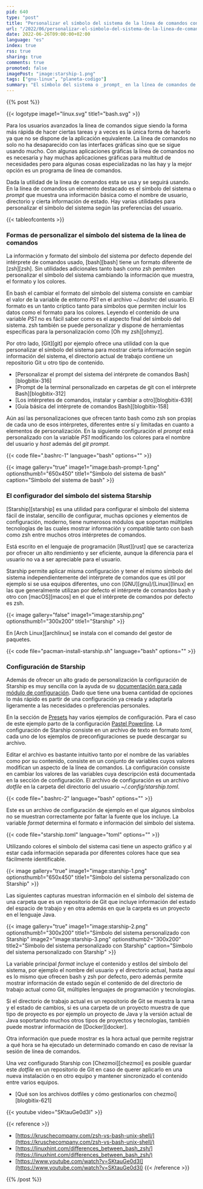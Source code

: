 ```yaml
---
pid: 640
type: "post"
title: "Personalizar el símbolo del sistema de la línea de comandos con Starship"
url: "/2022/06/personalizar-el-simbolo-del-sistema-de-la-linea-de-comandos-con-starship/"
date: 2022-06-26T09:00:00+02:00
language: "es"
index: true
rss: true
sharing: true
comments: true
promoted: false
imagePost: "image:starship-1.png"
tags: ["gnu-linux", "planeta-codigo"]
summary: "El símbolo del sistema o _prompt_ en la línea de comandos de la terminal precede a la introducción del comando a ejecutar. Los intérpretes de comandos o _shells_ ofrecen un símbolo del sistema por defecto que muestran cierta información y con el formato que sus desarrolladores han elegido. Además de que cada intérprete de comandos tenga uno propio estos son bastante limitados en cuanto a personalización además de utilizar una configuración poco intuitiva. Starship es un personalizador del símbolo del sistema independiente del intérprete de comandos, que ofrece una gran cantidad de módulos para personalizar el símbolo del sistema según el directorio de trabajo actual y cuya configuración es muy intuitiva y está bien documentada."
---
```


{{% post %}}

{{< logotype image1="linux.svg" title1="bash.svg" >}}

Para los usuarios avanzados la línea de comandos sigue siendo la forma más rápida de hacer ciertas tareas y a veces es la única forma de hacerlo ya que no se dispone de la aplicación equivalente. La línea de comandos no solo no ha desaparecido con las interfaces gráficas sino que se sigue usando mucho. Con algunas aplicaciones gráficas la línea de comandos no es necesaria y hay muchas aplicaciones gráficas para multitud de necesidades pero para algunas cosas especializadas no las hay y la mejor opción es un programa de línea de comandos.

Dada la utilidad de la línea de comandos esta se usa y se seguirá usando. En la línea de comandos un elemento destacado es el símbolo del sistema o _prompt_ que muestra una información básica como el nombre de usuario, directorio y cierta información de estado. Hay varias utilidades para personalizar el símbolo del sistema según las preferencias del usuario.

{{< tableofcontents >}}

### Formas de personalizar el símbolo del sistema de la línea de comandos

La información y formato del símbolo del sistema por defecto depende del intérprete de comandos usado, [bash][bash] tiene un formato diferente de [zsh][zsh]. Sin utilidades adicionales tanto bash como zsh permiten personalizar el símbolo del sistema cambiando la información que muestra, el formato y los colores.

En bash el cambiar el formato del símbolo del sistema consiste en cambiar el valor de la variable de entorno _PS1_ en el archivo _~/.bashrc_ del usuario. El formato es un tanto críptico tanto para símbolos que permiten incluir los datos como el formato para los colores. Leyendo el contenido de una variable _PS1_ no es fácil saber como es el aspecto final del símbolo del sistema. zsh también se puede personalizar y dispone de herramientas específicas para la personalización como [Oh my zsh][ohmyz].

Por otro lado, [Git][git] por ejemplo ofrece una utilidad con la que personalizar el símbolo del sistema para mostrar cierta información según información del sistema, el directorio actual de trabajo contiene un repositorio Git u otro tipo de contenido.

* [Personalizar el prompt del sistema del intérprete de comandos Bash][blogbitix-316]
* [Prompt de la terminal personalizado en carpetas de git con el intérprete Bash][blogbitix-312]
* [Los intérpretes de comandos, instalar y cambiar a otro][blogbitix-639]
* [Guía básica del intérprete de comandos Bash][blogbitix-158]

Aún así las personalizaciones que ofrecen tanto bash como zsh son propias de cada uno de esos intérpretes, diferentes entre sí y limitadas en cuanto a elementos de personalización. En la siguiente configuración el _prompt_ está personalizado con la variable _PS1_ modificando los colores para el nombre del usuario y _host_ además del _git prompt_.

{{< code file=".bashrc-1" language="bash" options="" >}}

{{< image
    gallery="true"
    image1="image:bash-prompt-1.png" optionsthumb1="650x450" title1="Símbolo del sistema de bash"
    caption="Símbolo del sistema de bash" >}}

### El configurador del símbolo del sistema Starship

[Starship][starship] es una utilidad para configurar el símbolo del sistema fácil de instalar, sencillo de configurar, muchas opciones y elementos de configuración, moderno, tiene numerosos módulos que soportan múltiples tecnologías de las cuales mostrar información y compatible tanto con bash como zsh entre muchos otros intérpretes de comandos.

Está escrito en el lenguaje de programación [Rust][rust] que se caracteriza por ofrecer un alto rendimiento y ser eficiente, aunque la diferencia para el usuario no va a ser apreciable para el usuario.

Starship permite aplicar misma configuración y tener el mismo símbolo del sistema independientemente del intérprete de comandos que es útil por ejemplo si se usa equipos diferentes, uno con [GNU][gnu]/[Linux][linux] en las que generalmente utilizan por defecto el intérprete de comandos bash y otro con [macOS][macos] en el que el intérprete de comandos por defecto es zsh.

{{< image
    gallery="false"
    image1="image:starship.png" optionsthumb1="300x200" title1="Starship" >}}

En [Arch Linux][archlinux] se instala con el comando del gestor de paquetes.

{{< code file="pacman-install-starship.sh" language="bash" options="" >}}

### Configuración de Starship

Además de ofrecer un alto grado de personalización la configuración de Starship es muy sencilla con la ayuda de su [documentación para cada módulo de configuración](https://starship.rs/config/). Dado que tiene una buena cantidad de opciones lo más rápido es partir de una configuración ya creada y adaptarla ligeramente a las necesidades o preferencias personales.

En la sección de [Presets](https://starship.rs/presets/) hay varios ejemplos de configuración. Para el caso de este ejemplo parto de la configuración [Pastel Powerline](https://starship.rs/presets/pastel-powerline.html). La configuración de Starship consiste en un archivo de texto en formato _toml_, cada uno de los ejemplos de preconfiguraciones se puede descargar su archivo.

Editar el archivo es bastante intuitivo tanto por el nombre de las variables como por su contenido, consiste en un conjunto de variables cuyos valores modifican un aspecto de la línea de comandos. La configuración consiste en cambiar los valores de las variables cuya descripción está documentada en la sección de configuración. El archivo de configuración es un archivo _dotfile_ en la carpeta del directorio del usuario _~/.config/starship.toml_.

{{< code file=".bashrc-2" language="bash" options="" >}}

Este es un archivo de configuración de ejemplo en el que algunos símbolos no se muestran correctamente por faltar la fuente que los incluye. La variable _format_ determina el formato e información del símbolo del sistema.

{{< code file="starship.toml" language="toml" options="" >}}

Utilizando colores el símbolo del sistema casi tiene un aspecto gráfico y al estar cada información separada por diferentes colores hace que sea fácilmente identificable.

{{< image
    gallery="true"
    image1="image:starship-1.png" optionsthumb1="650x450" title1="Símbolo del sistema personalizado con Starship" >}}

Las siguientes capturas muestran información en el símbolo del sistema de una carpeta que es un repositorio de Git que incluye información del estado del espacio de trabajo y en otra además en que la carpeta es un proyecto en el lenguaje Java.

{{< image
    gallery="true"
    image1="image:starship-2.png" optionsthumb1="300x200" title1="Símbolo del sistema personalizado con Starship"
    image2="image:starship-3.png" optionsthumb2="300x200" title2="Símbolo del sistema personalizado con Starship"
    caption="Símbolo del sistema personalizado con Starship" >}}

La variable principal _format_ incluye el contenido y estilos del símbolo del sistema, por ejemplo el nombre del usuario y el directorio actual, hasta aquí es lo mismo que ofrecen bash y zsh por defecto, pero además permite mostrar información de estado según el contenido de del directorio de trabajo actual como Git, múltiples lenguajes de programación y tecnologías.

Si el directorio de trabajo actual es un repositorio de Git se muestra la rama y el estado de cambios, si es una carpeta de un proyecto muestra de que tipo de proyecto es por ejemplo un proyecto de Java y la versión actual de Java soportando muchos otros tipos de proyectos y tecnologías, también puede mostrar información de [Docker][docker].

Otra información que puede mostrar es la hora actual que permite registrar a qué hora se ha ejecutado un determinado comando en caso de revisar la sesión de línea de comandos.

Una vez configurado Starship con [Chezmoi][chezmoi] es posible guardar este _dotfile_ en un repositorio de Git en caso de querer aplicarlo en una nueva instalación o en otro equipo y mantener sincronizado el contenido entre varios equipos.

* [Qué son los archivos dotfiles y cómo gestionarlos con chezmoi][blogbitix-621]

{{< youtube
    video="SKtauGe0d3I" >}}

{{< reference >}}
* [https://kruschecompany.com/zsh-vs-bash-unix-shell/](https://kruschecompany.com/zsh-vs-bash-unix-shell/)
* [https://linuxhint.com/differences_between_bash_zsh/](https://linuxhint.com/differences_between_bash_zsh/)
* [https://www.youtube.com/watch?v=SKtauGe0d3I](https://www.youtube.com/watch?v=SKtauGe0d3I)
{{< /reference >}}

{{% /post %}}
